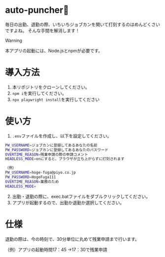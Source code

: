 # auto-puncher👊
毎日の出勤、退勤の際、いちいちジョブカンを開いて打刻するのはめんどくさいですよね。
そんな手間を解消します！

> [!WARNING]
> 本アプリの起動には、Node.jsとnpmが必要です。

# 導入方法

1. 本リポジトリをクローンしてください。
2. `npm i`を実行してください。
3. `npx playwright install`を実行してください

# 使い方
1. `.env`ファイルを作成し、以下を設定してください。
```bash
PW_USERNAME=ジョブカンに登録してあるあなたの名前
PW_PASSWORD=ジョブカンに登録してあるあなたのパスワード
OVERTIME_REASON=残業申請の際の申請コメント
HEADLESS_MODE=onにすると、ブラウザが立ち上がらずに打刻されます
```
```bash
（例）
PW_USERNAME=hoge-fuga@piyo.co.jp
PW_PASSWORD=HogeFuga111
OVERTIME_REASON=業務のため
HEADLESS_MODE=
```

2. 出勤・退勤の際に、exec.batファイルをダブルクリックしてください。
3. アプリが起動するので、出勤か退勤か選択してください。

# 仕様
退勤の際は、今の時刻で、30分単位に丸めて残業申請まで行います。

（例）アプリの起動時間17：45
→17：30で残業申請
